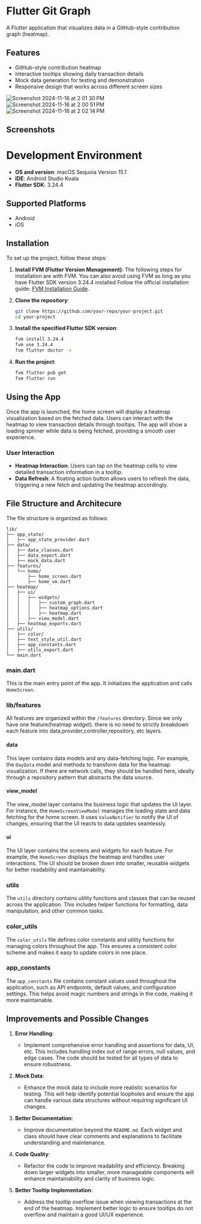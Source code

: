 # Flutter Git Graph

A Flutter application that visualizes data in a GitHub-style contribution graph (heatmap).

## Features

- GitHub-style contribution heatmap
- Interactive tooltips showing daily transaction details
- Mock data generation for testing and demonstration
- Responsive design that works across different screen sizes

![Screenshot 2024-11-16 at 2 01 30 PM](https://github.com/user-attachments/assets/91e7f4d1-d5d0-4df5-a473-7d427d1673c3)
![Screenshot 2024-11-16 at 2 00 51 PM](https://github.com/user-attachments/assets/2b00ee66-3da5-4afe-87ce-518b996507af)
![Screenshot 2024-11-16 at 2 02 14 PM](https://github.com/user-attachments/assets/1e831779-9127-4143-ba58-5014a5b6cd87)


## Screenshots

# Development Environment
- **OS and version**: macOS Sequoia Version 15.1
- **IDE**: Android Studio Koala
- **Flutter SDK**: 3.24.4

## Supported Platforms
- Android
- iOS

## Installation
To set up the project, follow these steps:

1. **Install FVM (Flutter Version Management)**: 
The following steps for installation are with FVM. You can also avoid using FVM as long as you have Flutter SDK version 3.24.4 installed
Follow the official installation guide: [FVM Installation Guide](https://fvm.app/docs/getting_started/installation).


2. **Clone the repository**:
   ```bash
   git clone https://github.com/your-repo/your-project.git
   cd your-project
   ```
3. **Install the specified Flutter SDK version**:
   ```bash
   fvm install 3.24.4
   fvm use 3.24.4
   fvm flutter doctor -v
   ```

4. **Run the project**:
   ```bash
   fvm flutter pub get
   fvm flutter run
   ```

## Using the App
Once the app is launched, the home screen will display a heatmap visualization based on the fetched data. Users can interact with the heatmap to view transaction details through tooltips. The app will show a loading spinner while data is being fetched, providing a smooth user experience.

### User Interaction
- **Heatmap Interaction**: Users can tap on the heatmap cells to view detailed transaction information in a tooltip.
- **Data Refresh**: A floating action button allows users to refresh the data, triggering a new fetch and updating the heatmap accordingly.


## File Structure and Architecure
The file structure is organized as follows:

```
lib/
├── app_state/
│   ├── app_state_provider.dart
├── data/
│   ├── data_classes.dart
│   ├── data_export.dart
│   ├── mock_data.dart
├── features/
│   └── home/
│       ├── home_screen.dart
│       ├── home_vm.dart
├── heatmap/
│   ├── ui/
│   │   ├── widgets/
│   │   │   ├── custom_graph.dart
│   │   │   ├── heatmap_options.dart
│   │   │   ├── heatmap.dart
│   │   ├── view_model.dart
│   ├── heatmap_exports.dart
├── utils/
│   ├── color/
│   ├── text_style_util.dart
│   ├── app_constants.dart
│   ├── utils_export.dart
└── main.dart
```

### main.dart
This is the main entry point of the app. It initializes the application and calls `HomeScreen`.

### lib/features
All features are organized within the `/features` directory. Since we only have one feature(heatmap widget). there is no need to strictly breakdown each feature into data,provider,controller,repository, etc layers.

#### data
This layer contains data models and any data-fetching logic. For example, the `DayData` model and methods to transform data for the heatmap visualization. If there are network calls, they should be handled here, ideally through a repository pattern that abstracts the data source.

#### view_model
The view_model layer contains the business logic that updates the UI layer. For instance, the `HomeScreenViewModel` manages the loading state and data fetching for the home screen. It uses `ValueNotifier` to notify the UI of changes, ensuring that the UI reacts to data updates seamlessly.

#### ui
The UI layer contains the screens and widgets for each feature. For example, the `HomeScreen` displays the heatmap and handles user interactions. The UI should be broken down into smaller, reusable widgets for better readability and maintainability.

### utils
The `utils` directory contains utility functions and classes that can be reused across the application. This includes helper functions for formatting, data manipulation, and other common tasks.

### color_utils
The `color_utils` file defines color constants and utility functions for managing colors throughout the app. This ensures a consistent color scheme and makes it easy to update colors in one place.

### app_constants
The `app_constants` file contains constant values used throughout the application, such as API endpoints, default values, and configuration settings. This helps avoid magic numbers and strings in the code, making it more maintainable.


## Improvements and Possible Changes

1. **Error Handling**: 
   - Implement comprehensive error handling and assertions for data, UI, etc. This includes handling index out of range errors, null values, and edge cases. The code should be tested for all types of data to ensure robustness.

2. **Mock Data**: 
   - Enhance the mock data to include more realistic scenarios for testing. This will help identify potential loopholes and ensure the app can handle various data structures without requiring significant UI changes.

3. **Better Documentation**: 
   - Improve documentation beyond the `README.md`. Each widget and class should have clear comments and explanations to facilitate understanding and maintenance.

4. **Code Quality**: 
   - Refactor the code to improve readability and efficiency. Breaking down larger widgets into smaller, more manageable components will enhance maintainability and clarity of business logic.

5. **Better Tooltip Implementation**: 
   - Address the tooltip overflow issue when viewing transactions at the end of the heatmap. Implement better logic to ensure tooltips do not overflow and maintain a good UI/UX experience.
